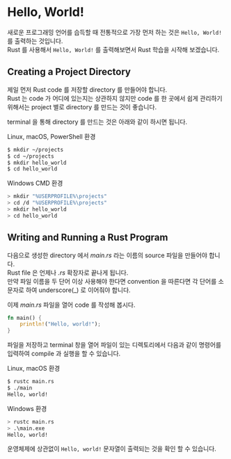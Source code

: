 # Hello, World!

새로운 프로그래밍 언어를 습득할 때 전통적으로 가장 먼저 하는 것은 `Hello, World!`를 출력하는 것입니다.  
Rust 를 사용해서 `Hello, World!` 를 출력해보면서 Rust 학습을 시작해 보겠습니다.

## Creating a Project Directory

제일 먼저 Rust code 를 저장할 directory 를 만들어야 합니다.  
Rust 는 code 가 어디에 있는지는 상관하지 않지만 code 를 한 곳에서 쉽게 관리하기 위해서는 project 별로 directory 를 만드는 것이 좋습니다.  

terminal 을 통해 directory 를 만드는 것은 아래와 같이 하시면 됩니다.  

Linux, macOS, PowerShell 환경  

```bash
$ mkdir ~/projects
$ cd ~/projects
$ mkdir hello_world
$ cd hello_world
```

Windows CMD 환경

```bash
> mkdir "%USERPROFILE%\projects"
> cd /d "%USERPROFILE%\projects"
> mkdir hello_world
> cd hello_world
```

## Writing and Running a Rust Program

다음으로 생성한 directory 에서 _main.rs_ 라는 이름의 source 파일을 만들어야 합니다.  
Rust file 은 언제나 _.rs_ 확장자로 끝나게 됩니다.  
만약 파일 이름을 두 단어 이상 사용해야 한다면 convention 을 따른다면 각 단어를 소문자로 하여 underscore(_) 로 이어줘야 합니다.  

이제 _main.rs_ 파일을 열어 code 를 작성해 봅시다.  

```rust
fn main() {
    println!("Hello, world!");
}
```

파일을 저장하고 terminal 창을 열어 파일이 있는 디렉토리에서 다음과 같이 명령어를 입력하여 compile 과 실행을 할 수 있습니다.  


Linux, macOS 환경

```bash
$ rustc main.rs
$ ./main
Hello, world!
```

Windows 환경

```bash
> rustc main.rs
> .\main.exe
Hello, world!
```

운영체제에 상관없이 `Hello, world!` 문자열이 출력되는 것을 확인 할 수 있습니다.